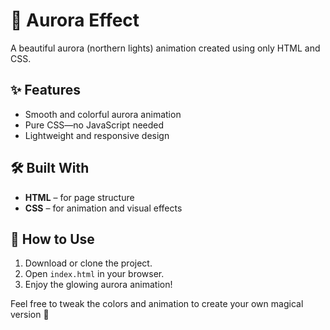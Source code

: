 # 🌌 Aurora Effect

A beautiful aurora (northern lights) animation created using only HTML and CSS.

## ✨ Features
- Smooth and colorful aurora animation
- Pure CSS—no JavaScript needed
- Lightweight and responsive design

## 🛠️ Built With
- **HTML** – for page structure
- **CSS** – for animation and visual effects

## 🚀 How to Use
1. Download or clone the project.
2. Open `index.html` in your browser.
3. Enjoy the glowing aurora animation!

Feel free to tweak the colors and animation to create your own magical version 🌈

